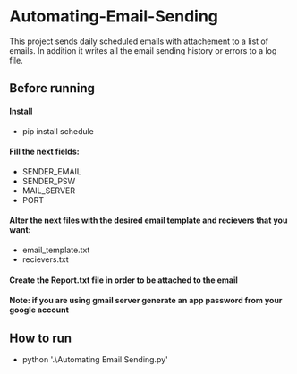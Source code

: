 # Automating-Email-Sending

This project sends daily scheduled emails with attachement to a list of emails. In addition it writes all the email sending history or errors to a log file.

## Before running

#### Install
+ pip install schedule

#### Fill the next fields:
+ SENDER_EMAIL
+ SENDER_PSW 
+ MAIL_SERVER 
+ PORT 

#### Alter the next files with the desired email template and recievers that you want:
+  email_template.txt
+  recievers.txt

#### Create the Report.txt file in order to be attached to the email

#### Note: if you are using gmail server generate an app password from your google account

## How to run
+ python '.\Automating Email Sending.py'



